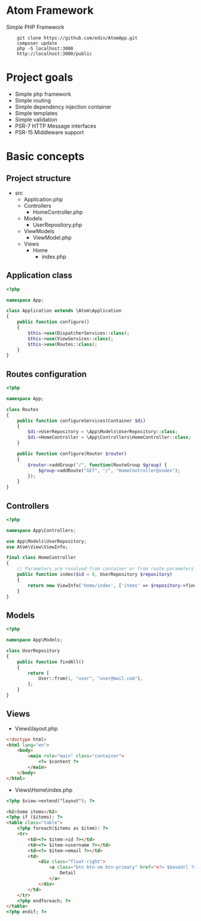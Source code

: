 # Atom Framework

Simple PHP Framework

```
    git clone https://github.com/edin/AtomApp.git
    composer update
    php -S localhost:3000
    http://localhost:3000/public
```

# Project goals

- Simple php framework
- Simple routing
- Simple dependency injection container
- Simple templates
- Simple validation
- PSR-7 HTTP Message interfaces
- PSR-15 Middleware support

# Basic concepts

## Project structure

* src
    * Application.php
    * Controllers
        * HomeController.php
    * Models
        * UserRepository.php
    * ViewModels
        * ViewModel.php
    * Views
        * Home
            * index.php

## Application class

```php
<?php

namespace App;

class Application extends \Atom\Application
{
    public function configure()
    {
        $this->use(DispatcherServices::class);
        $this->use(ViewServices::class);
        $this->use(Routes::class);
    }
}
```

## Routes configuration

```php
<?php

namespace App;

class Routes
{
    public function configureServices(Container $di)
    {
        $di->UserRepository = \App\Models\UserRepository::class;
        $di->HomeController = \App\Controllers\HomeController::class;
    }

    public function configure(Router $router)
    {
        $router->addGroup("/", function(RouteGroup $group) {
            $group->addRoute("GET", "/", "HomeController@index");
        });
    }
}
```


## Controllers

```php
<?php

namespace App\Controllers;

use App\Models\UserRepository;
use Atom\View\ViewInfo;

final class HomeController
{
    // Parameters are resolved from container or from route parameters
    public function index($id = 0, UserRepository $repository)
    {
        return new ViewInfo('home/index', ['items' => $repository->findAll()]);
    }
}
```


## Models

```php
<?php

namespace App\Models;

class UserRepository
{
    public function findAll()
    {
        return [
            User::from(1, "user", "user@mail.com"),
        ];
    }
}
```

## Views

- Views\layout.php

```html
<!doctype html>
<html lang="en">
    <body>
        <main role="main" class="container">
            <?= $content ?>
        </main>
    </body>
</html>
```

- Views\Home\index.php

```html
<?php $view->extend("layout"); ?>

<h2>Some items</h2>
<?php if ($items): ?>
<table class="table">
    <?php foreach($items as $item): ?>
    <tr>
        <td><?= $item->id ?></td>
        <td><?= $item->username ?></td>
        <td><?= $item->email ?></td>
        <td>
            <div class="float-right">
                <a class="btn btn-sm btn-primary" href="<?= $baseUrl ?>item">
                    Detail
                </a>
            </div>
        </td>
    </tr>
    <?php endforeach; ?>
</table>
<?php endif; ?>
```